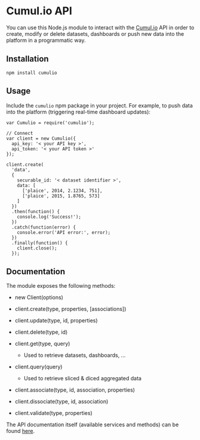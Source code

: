 # Cumul.io API

You can use this Node.js module to interact with the [Cumul.io](https://cumul.io) API in order to create, modify or delete datasets, dashboards or push new data into the platform in a programmatic way.

## Installation

`npm install cumulio`

## Usage

Include the `cumulio` npm package in your project. For example, to push data into the platform (triggering real-time dashboard updates):

```
var Cumulio = require('cumulio');

// Connect
var client = new Cumulio({
  api_key: '< your API key >',
  api_token: '< your API token >'
});

client.create(
  'data',
  {
    securable_id: '< dataset identifier >',
    data: [
      ['plaice', 2014, 2.1234, 751],
      ['plaice', 2015, 1.8765, 573]
    ]
  })
  .then(function() {
    console.log('Success!');
  })
  .catch(function(error) {
    console.error('API error:', error);
  })
  .finally(function() {
    client.close();
  });
```

## Documentation

The module exposes the following methods:

 - new Client(options)

 - client.create(type, properties, [associations])

 - client.update(type, id, properties)

 - client.delete(type, id)

 - client.get(type, query)
   - Used to retrieve datasets, dashboards, ...

 - client.query(query)
   - Used to retrieve sliced & diced aggregated data

 - client.associate(type, id, association, properties)

 - client.dissociate(type, id, association)

 - client.validate(type, properties)

The API documentation itself (available services and methods) can be found [here](http://docs.cumul.io).
